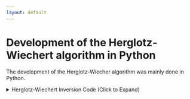 ```yaml
---
layout: default
---
```


# Development of the Herglotz-Wiechert algorithm in Python

The development of the Herglotz-Wiecher algorithm was mainly done in Python. 


<details markdown="1">
  <summary markdown="span">Herglotz-Wiechert Inversion Code (Click to Expand)</summary>
  
```python
import numpy as np
import matplotlib.pylab as plt
import math

B = np.loadtxt ('EV5.txt',float)
A = np.loadtxt ('modelo de terra.txt', float)

vmod = A[:,0]
zmod = -A[:,1]

#Receiving the columns from the file
#B[:,0] = B[:,0]*math.pi/180
delt=B[:,1]
t=B[:,0]

#Organizing the values
delt_arg = np.argsort(delt)

delt = delt[delt_arg]
t = t[delt_arg]

#print(delt[0], delt[len(delt)-1])

#interpolating
xvals=np.arange(delt[0],delt[len(delt)-1],1)
yinterp = np.interp(xvals, delt, t)
   

# Checking the interpolation
"""plt.plot(xvals,yinterp,'r.',delt,t,'b.')
plt.title('INTERPOLAÇÃO')
plt.show()"""

#transforming to rad delta
xvals = (xvals*math.pi)/180
    
#creating the radius parameter matrix

p = np.zeros(len(xvals))
for i in range(1,len(xvals)-1):

    p[i]=(yinterp[i+1]-yinterp[i-1])/((xvals[i+1]-xvals[i-1]))
    
p[0]=((yinterp[1]-yinterp[0])/(xvals[1]-xvals[0]))
p[36]=((yinterp[36]-yinterp[35])/(xvals[36]-xvals[35]))

#calculating r1 and v1

arcosh = np.zeros (len (p))
deltx=0.0174

z=np.zeros(len(p))
v=np.zeros(len(p))
for it in range(1,len(p)-1):
    ind = np.where(xvals == xvals[it])

    ide = ind[0]
    #print (ind)
    
    for i in range (0,len(p)):
        arcosh[i] = np.log((p[i]/p[ind])+ np.sqrt(((p[i]/p[ind])**2)-1))
    integral = 0.
    #retirando os nan's
    arcoshT = arcosh[ np.logical_not(np.isnan(arcosh))]
    
    for j in range (1,len(arcoshT)):
        integral+=(0.5*(arcoshT[j-1]+arcoshT[j])*deltx)
    
    ln_r0_r1 = integral /(np.pi)

    r0 = 6371

    ln_r1 = math.log(r0)-(ln_r0_r1)
       
    r1 = math.exp(ln_r1)

    v[it]=r1/p[ind]

    #print ('delta',xvals[it],'\nr1 =  ', r1, '\nv =  ',v)
    
    z[it]=-(r0-r1)

print (z)
print(v)
plt.plot(v,z,'k.', label="Dados Obtidos")
plt.plot(vmod,zmod,'y.',label="Modelo ak135")
plt.legend(loc='lower left')
plt.xlabel('v (km/s)')
plt.ylabel('z (Km)')
plt.xlim(5,13)
plt.ylim(-1100,0)
plt.title('Curva v(r) - TR 4')
plt.show()
```

The code's performance was evaluated through two numerical tests using synthetic data. The resulting inverted v(r) functions showed excellent agreement with the global ak135 velocity model used to generate the synthetic dataset.

<figure>
  <img src="assets/img/FIGURA TCC- DADOS SINTETICOS - PHOTO 9.png" alt="Comparison between the velocities obtained from synthetic data and the ak135 global model.">
  <figcaption>Comparison between the velocities obtained from synthetic data and the ak135 global model.</figcaption>
</figure>

The results from real data inversion showed that, for depths up to 1000 km, the v(r) functions are of excellent quality. For depths between 1000 and 2000 km, however, the results showed greater dispersion than expected. These results suggest that the methodology can reliably estimate P-wave velocity variation with depth within the continental lithosphere and upper mantle of Brazil.

<figure>
  <img src="assets/img/FIGURA TCC - DADO REAL - PHOTO 10.png" alt="Comparison between the 11 real earthquakes and the ak135 model. Seismic events are marked with ‘+’.">
  <figcaption>Comparison between the 11 real earthquakes and the ak135 model. Seismic events are marked with ‘+’.</figcaption>
</figure>

I was very proud to defend this thesis, which was later presented at the [3rd Brazilian Seismology Symposium](https://3sbs.iag.usp.br/). [Read the abstract here](assets/Symposium.pdf)


[Return to Homepage](./)

